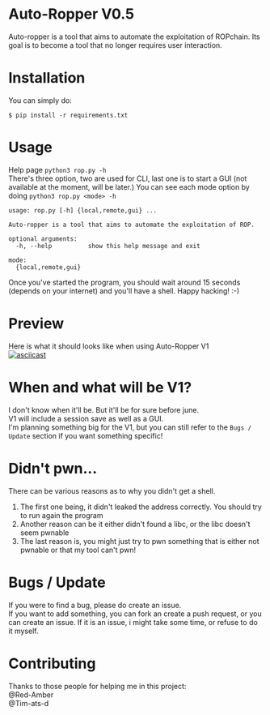 # Auto-Ropper V0.5
Auto-ropper is a tool that aims to automate the exploitation of ROPchain. Its goal is to become a tool that no longer requires user interaction.

# Installation
You can simply do:
```
$ pip install -r requirements.txt
```

# Usage
Help page `python3 rop.py -h`<br>
There's three option, two are used for CLI, last one is to start a GUI (not available at the moment, will be later.)
You can see each mode option by doing `python3 rop.py <mode> -h`

```
usage: rop.py [-h] {local,remote,gui} ...

Auto-ropper is a tool that aims to automate the exploitation of ROP.

optional arguments:
  -h, --help          show this help message and exit

mode:
  {local,remote,gui}
```

Once you've started the program, you should wait around 15 seconds (depends on your internet) and you'll have a shell. Happy hacking! :-) 
# Preview
Here is what it should looks like when using Auto-Ropper V1<br>
[![asciicast](https://asciinema.org/a/kH3wpPWPTWwjz24wHa5d9DDUR.svg)](https://asciinema.org/a/kH3wpPWPTWwjz24wHa5d9DDUR)

# When and what will be V1?
I don't know when it'll be. But it'll be for sure before june.<br>
V1 will include a session save as well as a GUI.<br>
I'm planning something big for the V1, but you can still refer to the `Bugs / Update` section if you want something specific!

# Didn't pwn...
There can be various reasons as to why you didn't get a shell. 
1) The first one being, it didn't leaked the address correctly. You should try to run again the program 
2) Another reason can be it either didn't found a libc, or the libc doesn't seem pwnable
3) The last reason is, you might just try to pwn something that is either not pwnable or that my tool can't pwn!

# Bugs / Update
If you were to find a bug, please do create an issue.<br>
If you want to add something, you can fork an create a push request, or you can create an issue. If it is an issue, i might take some time, or refuse to do it myself. 

# Contributing
Thanks to those people for helping me in this project:<br>
@Red-Amber <br>
@Tim-ats-d
